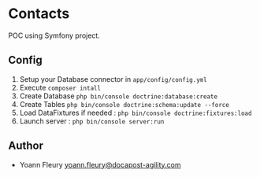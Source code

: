 # Contacts

POC using Symfony project.

## Config

1. Setup your Database connector in `app/config/config.yml`
2. Execute `composer intall`
3. Create Database `php bin/console doctrine:database:create`
4. Create Tables `php bin/console doctrine:schema:update --force`
3. Load DataFixtures if needed : `php bin/console doctrine:fixtures:load`
4. Launch server : `php bin/console server:run`


## Author

* Yoann Fleury <yoann.fleury@docapost-agility.com>

